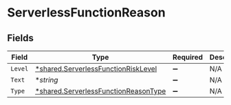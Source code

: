 # ServerlessFunctionReason


## Fields

| Field                                                                                              | Type                                                                                               | Required                                                                                           | Description                                                                                        |
| -------------------------------------------------------------------------------------------------- | -------------------------------------------------------------------------------------------------- | -------------------------------------------------------------------------------------------------- | -------------------------------------------------------------------------------------------------- |
| `Level`                                                                                            | [*shared.ServerlessFunctionRiskLevel](../../../pkg/models/shared/serverlessfunctionrisklevel.md)   | :heavy_minus_sign:                                                                                 | N/A                                                                                                |
| `Text`                                                                                             | **string*                                                                                          | :heavy_minus_sign:                                                                                 | N/A                                                                                                |
| `Type`                                                                                             | [*shared.ServerlessFunctionReasonType](../../../pkg/models/shared/serverlessfunctionreasontype.md) | :heavy_minus_sign:                                                                                 | N/A                                                                                                |